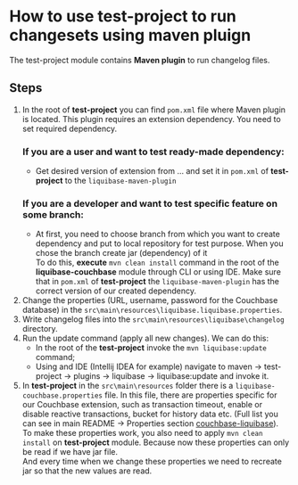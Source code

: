# How to use test-project to run changesets using maven pluign

The test-project module contains **Maven plugin** to run changelog files.

## Steps

1) In the root of **test-project** you can find `pom.xml` file where Maven plugin is located. This plugin requires an extension dependency. You need to set required dependency.
    ### If you are a user and want to test ready-made dependency:
   - Get desired version of extension from ... and set it in `pom.xml` of **test-project** to the `liquibase-maven-plugin`
    ### If you are a developer and want to test specific feature on some branch: 
   - At first, you need to choose branch from which you want to create dependency and put to local repository for test purpose. When you chose the branch create jar (dependency) of it <br/>
   To do this, **execute** `mvn clean install` command in the root of the **liquibase-couchbase** module through CLI or using IDE.
   Make sure that in `pom.xml` of **test-project** the `liquibase-maven-plugin` has the correct version of our created dependency.
2) Change the properties (URL, username, password for the Couchbase database) in the `src\main\resources\liquibase.liquibase.properties`.
3) Write changelog files into the `src\main\resources\liquibase\changelog` directory.
4) Run the update command (apply all new changes). We can do this:
   - In the root of the **test-project** invoke the `mvn liquibase:update` command;
   - Using and IDE (Intellij IDEA for example) navigate to maven -> test-project -> plugins -> liquibase -> liquibase:update and invoke it.
5) In **test-project** in the `src\main\resources` folder there is a `liquibase-couchbase.properties` file. In this file, there are properties specific for our Couchbase extension, such as transaction timeout, enable or disable reactive transactions, bucket for history data etc. (Full list you can see in main README -> Properties section [couchbase-liquibase](..)). <br/>
To make these properties work, you also need to apply `mvn clean install` on **test-project** module. Because now these properties can only be read if we have jar file. <br/>
And every time when we change these properties we need to recreate jar so that the new values are read.
